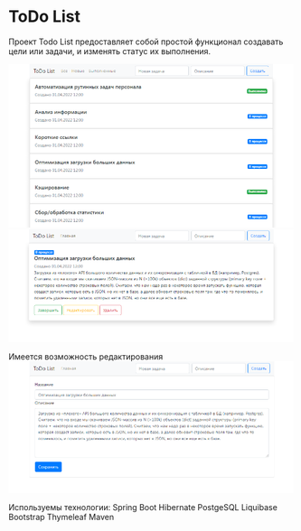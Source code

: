 # ToDo List

Проект Todo List предоставляет собой простой функционал создавать цели или задачи, и изменять статус их выполнения.

![view](./img/index.png)
![details](./img/details.png)

Имеется возможность редактирования
![edit](./img/edit.png)

Используемы технологии:
Spring Boot
Hibernate
PostgeSQL
Liquibase
Bootstrap
Thymeleaf
Maven